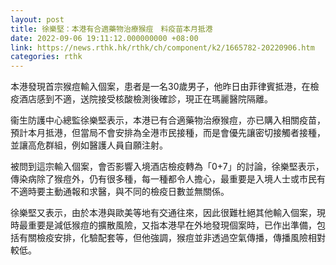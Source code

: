 ```yaml
---
layout: post
title: 徐樂堅：本港有合適藥物治療猴痘　料疫苗本月抵港
date: 2022-09-06 19:11:12.000000000 +08:00
link: https://news.rthk.hk/rthk/ch/component/k2/1665782-20220906.htm
categories: rthk
---
```


本港發現首宗猴痘輸入個案，患者是一名30歲男子，他昨日由菲律賓抵港，在檢疫酒店感到不適，送院接受核酸檢測後確診，現正在瑪麗醫院隔離。

衞生防護中心總監徐樂堅表示，本港已有合適藥物治療猴痘，亦已購入相關疫苗，預計本月抵港，但當局不會安排為全港市民接種，而是會優先讓密切接觸者接種，並讓高危群組，例如醫護人員自願注射。

被問到這宗輸入個案，會否影響入境酒店檢疫轉為「0+7」的討論，徐樂堅表示，傳染病除了猴痘外，仍有很多種，每一種都令人擔心，最重要是入境人士或市民有不適時要主動通報和求醫，與不同的檢疫日數並無關係。

徐樂堅又表示，由於本港與歐美等地有交通往來，因此很難杜絕其他輸入個案，現時最重要是減低猴痘的擴散風險，又指本港早在外地發現個案時，已作出準備，包括有關檢疫安排，化驗配套等，但他強調，猴痘並非透過空氣傳播，傳播風險相對較低。
